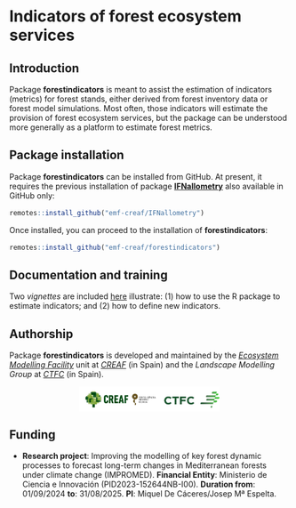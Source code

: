 
# Indicators of forest ecosystem services

## Introduction

Package **forestindicators** is meant to assist the estimation of
indicators (metrics) for forest stands, either derived from forest
inventory data or forest model simulations. Most often, those indicators
will estimate the provision of forest ecosystem services, but the
package can be understood more generally as a platform to estimate
forest metrics.

## Package installation

Package **forestindicators** can be installed from GitHub. At present,
it requires the previous installation of package
[**IFNallometry**](https://emf-creaf.github.io/IFNallometry/index.html)
also available in GitHub only:

``` r
remotes::install_github("emf-creaf/IFNallometry")
```

Once installed, you can proceed to the installation of
**forestindicators**:

``` r
remotes::install_github("emf-creaf/forestindicators")
```

## Documentation and training

Two *vignettes* are included
[here](https://emf-creaf.github.io/forestindicators/articles/)
illustrate: (1) how to use the R package to estimate indicators; and (2)
how to define new indicators.

## Authorship

Package **forestindicators** is developed and maintained by the
[*Ecosystem Modelling Facility*](https://emf.creaf.cat) unit at
[*CREAF*](https://www.creaf.cat/) (in Spain) and the *Landscape
Modelling Group* at [*CTFC*](https://www.ctfc.cat/) (in Spain).

<img src="man/figures/institution_logos.png" width="50%" style="display: block; margin: auto;" />

## Funding

- **Research project**: Improving the modelling of key forest dynamic
  processes to forecast long-term changes in Mediterranean forests under
  climate change (IMPROMED). **Financial Entity**: Ministerio de Ciencia
  e Innovación (PID2023-152644NB-I00). **Duration from**: 01/09/2024
  **to**: 31/08/2025. **PI**: Miquel De Cáceres/Josep Mª Espelta.
